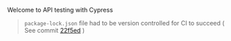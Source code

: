 Welcome to API testing with Cypress

> `package-lock.json` file had to be version controlled for CI to succeed ( See commit [22f5ed](https://github.com/BijayKumarPun/api-testing-cypress/commit/22f5ed3bd4555b0a6e90a93370b97a3d56365be0) )
